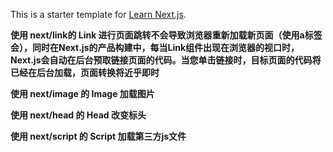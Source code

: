 This is a starter template for [Learn Next.js](https://nextjs.org/learn).

**使用 next/link的 Link 进行页面跳转不会导致浏览器重新加载新页面（使用a标签会），同时在Next.js的产品构建中，每当Link组件出现在浏览器的视口时，Next.js会自动在后台预取链接页面的代码。当您单击链接时，目标页面的代码将已经在后台加载，页面转换将近乎即时**

**使用 next/image 的 Image 加载图片**

**使用 next/head 的 Head 改变标头**

**使用 next/script 的 Script 加载第三方js文件**